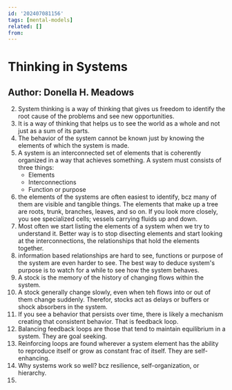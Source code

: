 ```yaml
---
id: '202407081156'
tags: [mental-models]
related: []
from:
---
```


# Thinking in Systems

## Author: Donella H. Meadows

2. System thinking is a way of thinking that gives us freedom to identify the root cause of the problems and see new opportunities.
3. It is a way of thinking that helps us to see the world as a whole and not just as a sum of its parts.
7. The behavior of the system cannot be known just by knowing the elements of which the system is made.
11. A system is an interconnected set of elements that is coherently organized in a way that achieves something. A system must consists of three things:
    - Elements
    - Interconnections
    - Function or purpose 
12. the elements of the systems are often easiest to identify, bcz many of them are visible and tangible things. The elements that make up a tree are roots, trunk, branches, leaves, and so on. If you look more closely, you see specialized cells; vessels carrying fluids up and down. 
13. Most often we start listing the elements of a system when we try to understand it. Better way is to stop disecting elements and start looking at the interconnections, the relationships that hold the elements together. 
14. information based relationships are hard to see, functions or purpose of the system are even harder to see. The best way to deduce system's purpose is to watch for a while to see how the system behaves.  
18. A stock is the memory of the history of changing flows within the system.
23. A stock generally change slowly, even when teh flows into or out of them change suddenly. Therefor, stocks act as delays or buffers or shock absorbers in the system.
24. If you see a behavior that persists over time, there is likely a mechanism creating that consistent behavior. That is feedback loop.
30. Balancing feedback loops are those that tend to maintain equilibrium in a system. They are goal seeking.
31. Reinforcing loops are found wherever a system element has the ability to reproduce itself or grow as constant frac of itself. They are self-enhancing.  
75. Why systems work so well? bcz resilience, self-organization, or hierarchy.
76.  


